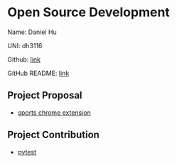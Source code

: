 # Open Source Development

Name: Daniel Hu

UNI: dh3116

Github: [link](https://github.com/dhu16)

GitHub README: [link](https://github.com/dhu16/dhu16/blob/main/README.md)


## Project Proposal
- [sports chrome extension](./projects/python/Project-Idea.md)

## Project Contribution
- [pytest](./projects/python/Project-Contribution-Choice.md)
